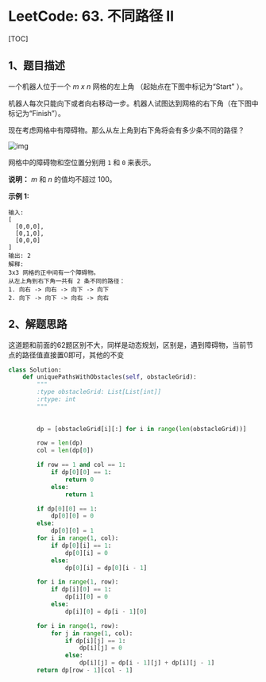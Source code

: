 # LeetCode: 63. 不同路径 II

[TOC]



## 1、题目描述



一个机器人位于一个 *m x n* 网格的左上角 （起始点在下图中标记为“Start” ）。

机器人每次只能向下或者向右移动一步。机器人试图达到网格的右下角（在下图中标记为“Finish”）。

现在考虑网格中有障碍物。那么从左上角到右下角将会有多少条不同的路径？

![img](http://markdown-images-1251766755.cos.ap-beijing.myqcloud.com/notebook/2019-09-19-034419.png)

网格中的障碍物和空位置分别用 `1` 和 `0` 来表示。

**说明：**  *m* 和 *n* 的值均不超过 100。

**示例 1:**

```
输入:
[
  [0,0,0],
  [0,1,0],
  [0,0,0]
]
输出: 2
解释:
3x3 网格的正中间有一个障碍物。
从左上角到右下角一共有 2 条不同的路径：
1. 向右 -> 向右 -> 向下 -> 向下
2. 向下 -> 向下 -> 向右 -> 向右
```



## 2、解题思路

​	这道题和前面的62题区别不大，同样是动态规划，区别是，遇到障碍物，当前节点的路径值直接置0即可，其他的不变

```python
class Solution:
    def uniquePathsWithObstacles(self, obstacleGrid):
        """
        :type obstacleGrid: List[List[int]]
        :rtype: int
        """
        
        
        dp = [obstacleGrid[i][:] for i in range(len(obstacleGrid))]

        row = len(dp)
        col = len(dp[0])

        if row == 1 and col == 1:
            if dp[0][0] == 1:
                return 0
            else:
                return 1

        if dp[0][0] == 1:
            dp[0][0] = 0
        else:
            dp[0][0] = 1
        for i in range(1, col):
            if dp[0][i] == 1:
                dp[0][i] = 0
            else:
                dp[0][i] = dp[0][i - 1]

        for i in range(1, row):
            if dp[i][0] == 1:
                dp[i][0] = 0
            else:
                dp[i][0] = dp[i - 1][0]

        for i in range(1, row):
            for j in range(1, col):
                if dp[i][j] == 1:
                    dp[i][j] = 0
                else:
                    dp[i][j] = dp[i - 1][j] + dp[i][j - 1]
        return dp[row - 1][col - 1]
        
        
```

